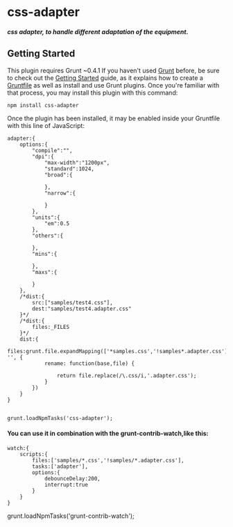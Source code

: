 css-adapter
===========



##### css adapter, to handle different adaptation of the equipment.

## Getting Started
This plugin requires Grunt ~0.4.1
If you haven't used <a href="http://gruntjs.com/">Grunt</a> before, be sure to check out the <a href="http://gruntjs.com/getting-started">Getting Started</a> guide, as it explains how to create a <a href="http://gruntjs.com/sample-gruntfile">Gruntfile</a> as well as install and use Grunt plugins. Once you're familiar with that process, you may install this plugin with this command:

    npm install css-adapter
Once the plugin has been installed, it may be enabled inside your Gruntfile with this line of JavaScript:
    
	adapter:{
        options:{
            "compile":"",
            "dpi":{
                "max-width":"1200px",
                "standard":1024,
                "broad":{
                    
                },
                "narrow":{
                    
                }
            },
            "units":{
                "em":0.5
            },
            "others":{
                
            },
            "mins":{
                
            },
            "maxs":{
                
            }
        },
        /*dist:{
            src:["samples/test4.css"],
            dest:"samples/test4.adapter.css"
        }*/
        /*dist:{
            files:_FILES
        }*/
        dist:{
            files:grunt.file.expandMapping(['*samples.css','!samples*.adapter.css'], '', {
                rename: function(base,file) {
                    
                    return file.replace(/\.css/i,'.adapter.css');
                }
            })
        }
    }
	
	
	grunt.loadNpmTasks('css-adapter');
	
#### You can use it in combination with the grunt-contrib-watch,like this:
    watch:{
        scripts:{
            files:['samples/*.css','!samples/*.adapter.css'],
            tasks:['adapter'],
            options:{
                debounceDelay:200,
                interrupt:true
            }
        }
    }
grunt.loadNpmTasks('grunt-contrib-watch');

